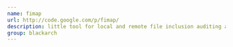 ```yaml
---
name: fimap
url: http://code.google.com/p/fimap/
description: little tool for local and remote file inclusion auditing and exploitation URL : http://code.google.com/p/fimap/ Groups : blackarch blackarch-exploitation blackarch-fuzzer
group: blackarch
---
```

